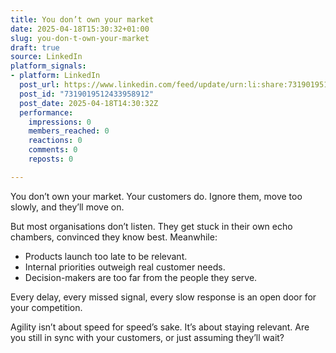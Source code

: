 ```yaml
---
title: You don’t own your market
date: 2025-04-18T15:30:32+01:00
slug: you-don-t-own-your-market
draft: true
source: LinkedIn
platform_signals:
- platform: LinkedIn
  post_url: https://www.linkedin.com/feed/update/urn:li:share:7319019512433958912
  post_id: "7319019512433958912"
  post_date: 2025-04-18T14:30:32Z
  performance:
    impressions: 0
    members_reached: 0
    reactions: 0
    comments: 0
    reposts: 0

---
```

You don’t own your market. Your customers do. Ignore them, move too slowly, and they’ll move on.

But most organisations don’t listen. They get stuck in their own echo chambers, convinced they know best. Meanwhile:

- Products launch too late to be relevant.
- Internal priorities outweigh real customer needs.
- Decision-makers are too far from the people they serve.

Every delay, every missed signal, every slow response is an open door for your competition.

Agility isn’t about speed for speed’s sake. It’s about staying relevant. Are you still in sync with your customers, or just assuming they’ll wait?
